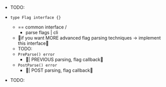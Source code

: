 * TODO:
* `type Flag interface {}`
  * == common interface /
    * parse flags | cli
  * 👀if you want MORE advanced flag parsing techniques -> implement this interface👀
  * TODO:
  * `PreParse() error`
    * 👀| PREVIOUS parsing, flag callback👀
  * `PostParse() error`
    * 👀| POST parsing, flag callback👀
  
* TODO: